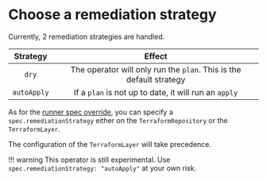 # Choose a remediation strategy

Currently, 2 remediation strategies are handled.

|  Strategy   |                               Effect                                |
| :---------: | :-----------------------------------------------------------------: |
|    `dry`    | The operator will only run the `plan`. This is the default strategy |
| `autoApply` |        If a `plan` is not up to date, it will run an `apply`        |

As for the [runner spec override](./override-runner.md), you can specify a `spec.remediationStrategy` either on the `TerraformRepository` or the `TerraformLayer`.

The configuration of the `TerraformLayer` will take precedence.

!!! warning
    This operator is still experimental. Use `spec.remediationStrategy: "autoApply"` at your own risk.
